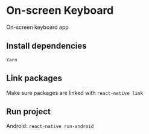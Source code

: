 # On-screen Keyboard
On-screen keyboard app 

## Install dependencies

``` Yarn ```

## Link packages
Make sure packages are linked with ``` react-native link ```

## Run project
Android: ``` react-native run-android ```

